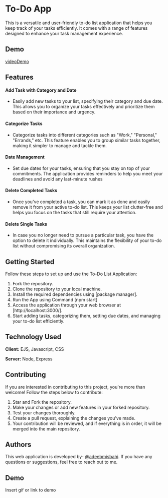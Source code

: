
# To-Do App

This is a versatile and user-friendly to-do list application that helps you keep track of your tasks efficiently. It comes with a range of features designed to enhance your task management experience.
## Demo
[videoDemo](https://user-images.githubusercontent.com/130211733/258575880-68bd12e3-3c3f-44de-947d-34005d3c2f58.mp4)
## Features
#### Add Task with Category and Date
- Easily add new tasks to your list, specifying their category and due date. This allows you to organize your tasks effectively and prioritize them based on their importance and urgency.
#### Categorize Tasks
- Categorize tasks into different categories such as "Work," "Personal," "Errands," etc. This feature enables you to group similar tasks together, making it simpler to manage and tackle them.
#### Date Management
- Set due dates for your tasks, ensuring that you stay on top of your commitments. The application provides reminders to help you meet your deadlines and avoid any last-minute rushes
#### Delete Completed Tasks
- Once you've completed a task, you can mark it as done and easily remove it from your active to-do list. This keeps your list clutter-free and helps you focus on the tasks that still require your attention.
#### Delete Single Tasks
- In case you no longer need to pursue a particular task, you have the option to delete it individually. This maintains the flexibility of your to-do list without compromising its overall organization.

## Getting Started
Follow these steps to set up and use the To-Do List Application:

1. Fork the repository.
2. Clone the repository to your local machine.
3. Install the required dependencies using [package manager].
4. Run the App using Command [npm start]
5. Access the application through your web browser at [http://localhost:3000/].
6. Start adding tasks, categorizing them, setting due dates, and managing your to-do list efficiently.
## Technology Used

**Client:** EJS, Javascript, CSS

**Server:** Node, Express


## Contributing
If you are interested in contributing to this project, you're more than welcome! Follow the steps below to contribute:

1. Star and Fork the repository.
2. Make your changes or add new features in your forked repository.
3. Test your changes thoroughly.
4. Create a pull request, explaining the changes you've made.
5. Your contribution will be reviewed, and if everything is in order, it will be merged into the main repository.


## Authors
This web application is developed by- [@adeebmisbahi](https://www.github.com/adeebmisbahi).
 If you have any questions or suggestions, feel free to reach out to me.
## Demo

Insert gif or link to demo

